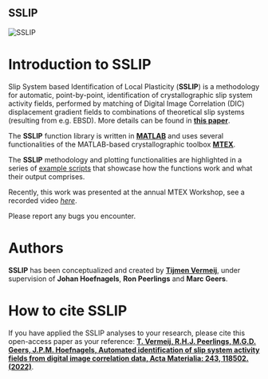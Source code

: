 ## SSLIP

![SSLIP](https://ars.els-cdn.com/content/image/1-s2.0-S1359645422008795-ga1_lrg.jpg)

# Introduction to SSLIP

Slip System based Identification of Local Plasticity (**SSLIP**) is a methodology for automatic, point-by-point, identification of crystallographic slip system activity fields, performed by matching of Digital Image Correlation (DIC) displacement gradient fields to combinations of theoretical slip systems (resulting from e.g. EBSD). More details can be found in [**this paper**](https://doi.org/10.1016/j.actamat.2022.118502).

The **SSLIP** function library is written in [**MATLAB**](https://mathworks.com/products/matlab.html) and uses several functionalities of the MATLAB-based crystallographic toolbox [**MTEX**](https://mtex-toolbox.github.io).

The **SSLIP** methodology and plotting functionalities are highlighted in a series of [example scripts](https://github.com/Tijmenvermeij/SSLIP#examples) that showcase how the functions work and what their output comprises.

Recently, this work was presented at the annual MTEX Workshop, see a recorded video [*here*](https://www.youtube.com/watch?v=xjNWsHeHnlA).

Please report any bugs you encounter.

# Authors
**SSLIP** has been conceptualized and created by [**Tijmen Vermeij**](https://www.tue.nl/en/research/researchers/tijmen-vermeij/), under supervision of **Johan Hoefnagels**, **Ron Peerlings** and **Marc Geers**.

# How to cite SSLIP
If you have applied the SSLIP analyses to your research, please cite this open-access paper as your reference:
[**T. Vermeij, R.H.J. Peerlings, M.G.D. Geers, J.P.M. Hoefnagels, Automated identification of slip system activity fields from digital image correlation data, Acta Materialia: 243, 118502. (2022)**](https://doi.org/10.1016/j.actamat.2022.118502).

